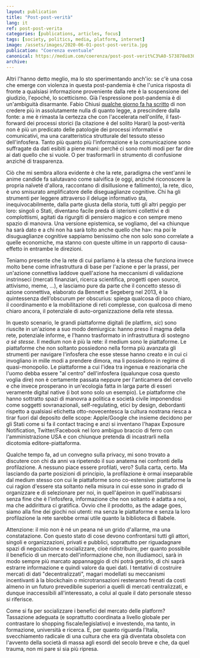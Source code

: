 ```yaml
---
layout: publication
title: "Post-post-verità"
lang: it
ref: post-post-verita
categories: [publications, articles, focus]
tags: [society, politics, media, platform, internet]
image: /assets/images/2020-06-01-post-post-verita.jpg
publication: "Coerenza eventuale"
canonical: https://medium.com/coerenza/post-post-verit%C3%A0-573878e83080
archive:
---
```


Altri l'hanno detto meglio, ma lo sto sperimentando anch'io: se c'è una cosa che emerge con violenza in questa post-pandemia è che l'unica risposta di fronte a qualsiasi informazione proveniente dalla rete è la sospensione del giudizio, l'epoché, lo scetticismo. Già l'espressione post-pandemia è di un'ambiguità disarmante. Fabio Chiusi [qualche giorno fa ha scritto](https://www.facebook.com/fabio.chiusi.9/posts/10157089969261674) di non credere più in assolutamente nulla di quanto legge, a prescindere dalla fonte: a me è rimasta la certezza che con l'accelerata nell'onlife, il fast-forward dei processi storici (la citazione è del solito Harari) la post-verità non è più un predicato delle patologie dei processi informativi e comunicativi, ma una caratteristica strutturale del tessuto stesso dell'infosfera. Tanto più quanto più l'informazione e la comunicazione sono suffragate da dati esibiti a piene mani: perché ci sono molti modi per far dire ai dati quello che si vuole. O per trasformarli in strumento di confusione anziché di trasparenza.

Ciò che mi sembra allora evidente è che la rete, paradigma che vent'anni le anime candide fa salutavano come salvifica (e oggi, anziché riconoscere la propria naïveté d'allora, raccontano di disillusione e fallimento), la rete, dico, è uno smisurato amplificatore delle diseguaglianze cognitive. Chi ha gli strumenti per leggere attraverso il deluge informativo sta, inequivocabilmente, dalla parte giusta della storia, tutti gli altri peggio per loro: singoli o Stati, diventano facile preda di isterismi collettivi e di complottismi, agitati da rigurgiti di pensiero magico e con sempre meno spazio di manovra. Una versione epistemica, se vogliamo, del «a chiunque ha sarà dato e a chi non ha sarà tolto anche quello che ha»: ma poi le disuguaglianze cognitive sappiamo benissimo che non solo sono correlate a quelle economiche, ma stanno con queste ultime in un rapporto di causa-effetto in entrambe le direzioni.

Teniamo presente che la rete di cui parliamo è la stessa che funziona invece molto bene come infrastruttura di base per l'azione e per la prassi, per un'azione connettiva laddove quell'azione ha meccanismi di validazione instrinseci (mercati finanziari, ricerca scientifica, progetti open source, attivismo, meme, ...), e lasciamo pure da parte che il concetto stesso di azione connettiva, elaborato da Bennett e Segeberg nel 2013, è la quintessenza dell'obscurum per obscurius: spiega qualcosa di poco chiaro, il coordinamento e la mobilitazione di reti complesse, con qualcosa di meno chiaro ancora, il potenziale di auto-organizzazione della rete stessa.

In questo scenario, le grandi piattaforme digitali (le platfirm, *sic*) sono riuscite in un'azione a suo modo demiurgica: hanno preso il magma della rete, potenziale informe, e l'hanno trasformato in infrastruttura di sostegno *a sé stesse*. Il medium non è più la rete: il medium sono le piattaforme. Le piattaforme che non soltanto possiedono nella forma più avanzata gli strumenti per navigare l'infosfera che esse stesse hanno creato e in cui ci invogliano in mille modi a prendere dimora, ma li possiedono in regime di quasi-monopolio. Le piattaforme a cui l'idea tra ingenua e reazionaria che l'uomo debba essere "al centro" dell'infosfera (qualunque cosa questo voglia dire) non è certamente passata neppure per l'anticamera del cervello e che invece prosperano in un'ecologia fatta in larga parte di esseri veramente digital native (i bot sono solo un esempio). Le piattaforme che hanno sottratto spazi di manovra a politica e società civile imponendosi come soggetti sovranazionali, self-regulating, etici by design, debordanti rispetto a qualsiasi etichetta otto-novecentesca la cultura nostrana riesca a tirar fuori dal deposito delle scope: Apple/Google che insieme decidono per gli Stati come si fa il contact tracing e anzi si inventano l'hapax Exposure Notification, Twitter/Facebook nel loro ambiguo braccio di ferro con l'amministrazione USA e con chiunque pretenda di incastrarli nella dicotomia editore-piattaforma.

Qualche tempo fa, ad un convegno sulla privacy, mi sono trovato a discutere con chi da anni va ripetendo il suo anatema nei confronti della profilazione. A nessuno piace essere profilati, vero? Sulla carta, certo. Ma lasciando da parte posizioni di principio, la profilazione è ormai inseparabile dal medium stesso con cui le piattaforme sono co-estensive: piattaforme la cui ragion d'essere sta soltanto nella misura in cui esse sono in grado di organizzare e di selezionare per noi, in quell'ápeiron in quell'inabissarsi senza fine che è l'infosfera, informazione che non soltanto è adatta a noi, ma che addirittura ci gratifica. Ovvio che il prodotto, as the adage goes, siamo alla fine dei giochi noi utenti: ma senza le piattaforme e senza la loro profilazione la rete sarebbe ormai utile quanto la biblioteca di Babele.

Attenzione: il mio non è né un peana né un grido d'allarme, ma una constatazione. Con questo stato di cose devono confrontarsi tutti gli attori, singoli e organizzazioni, privati e pubblici, soprattutto per riguadagnare spazi di negoziazione e socializzare, cioè ridistribuire, per quanto possibile il beneficio di un mercato dell'informazione che, non illudiamoci, sarà in modo sempre più marcato appannaggio di chi potrà gestirlo, di chi saprà estrarre informazione e quindi valore da quei dati. I tentativi di costruire mercati di dati "decentralizzati", magari modellati su meccanismi incentivanti à la blockchain o microtransazioni resteranno frenati da costi almeno in un futuro prevedibile superiori a quelli di mercati centralizzati, e dunque inaccessibili all'interessato, a colui al quale il dato personale stesso si riferisce.

Come si fa per socializzare i benefici del mercato delle platform? Tassazione adeguata (e soprattutto coordinata a livello globale per contrastare lo shopping fiscale/legislativo) e investendo, ma tanto, in formazione, università e ricerca. E, per quanto riguarda l'Italia, svecchiamento radicale di una cultura che era già diventata obsoleta con l'avvento della società di massa agli esordi del secolo breve e che, da quel trauma, non mi pare si sia più ripresa.
